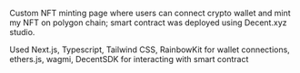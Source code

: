 Custom NFT minting page where users can connect crypto wallet and mint my NFT on polygon chain; smart contract was deployed using Decent.xyz studio.

Used Next.js, Typescript, Tailwind CSS, RainbowKit for wallet connections, ethers.js, wagmi, DecentSDK for interacting with smart contract
